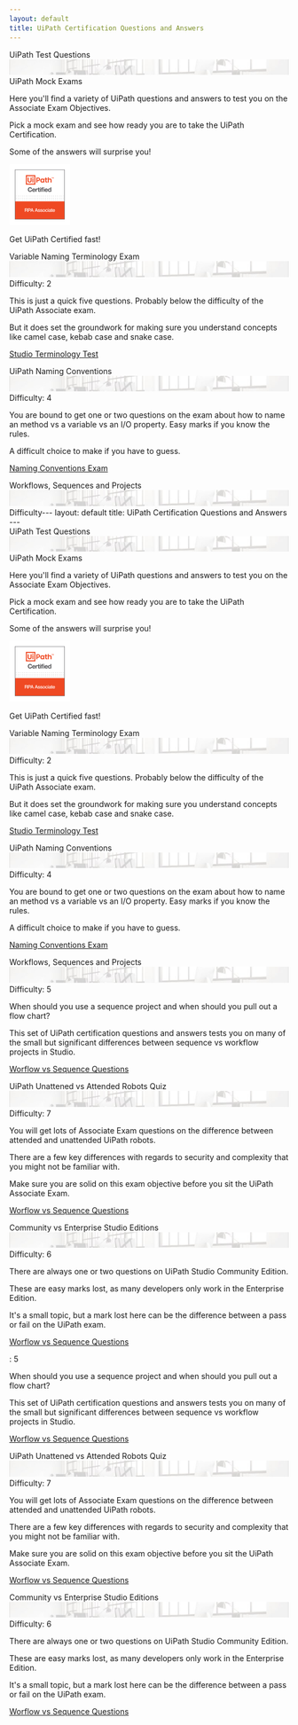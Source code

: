 ```yaml
---
layout: default
title: UiPath Certification Questions and Answers
---
```

<div class="row">
   <div class=" col-12 col-xs-12 col-sm-12 col-md-6 col-lg-6 col-xl-4 mb-2  d-flex align-items-stretch">
      <div class="card" >
         <div class="card-header">UiPath Test Questions<a  ></a></div>
         <img src="/assets/background-small4.jpg" class="card-img-top" alt="uipath certification">
         <div class="card-body d-flex flex-column">
            <div class="alert alert-secondary text-center" role="alert">UiPath Mock Exams</div>
            <p class="card-text">Here you'll find a variety of UiPath questions and answers to test you on the Associate Exam Objectives. </p>
            <p class="card-text">Pick a mock exam and see how ready you are to take the UiPath Certification.</p>
            <p class="card-text">Some of the answers will surprise you!</p>
            <img src="/assets/uipath-certified-associate-badge-sm.jpg" class="img-fluid img-thumbnail mx-auto d-block" alt="uipath certified associate badge">
            <p class="card-text text-center mt-2">Get UiPath Certified fast!</p>
         </div>
      </div>
   </div>
   <div class=" col-12 col-xs-12 col-sm-12 col-md-6 col-lg-6 col-xl-4 mb-2  d-flex align-items-stretch">
      <div class="card" >
         <div class="card-header">Variable Naming Terminology Exam<a  ></a></div>
         <img src="/assets/background-small4.jpg" class="card-img-top" alt="uipath certification">
         <div class="card-body d-flex flex-column">
            <div class="alert alert-info text-center" role="alert">Difficulty: 2</div>
            <p class="card-text">This is just a quick five questions. Probably below the difficulty of the UiPath Associate exam. 
            </p>
            <p class="card-text">But it does set the groundwork for making sure you understand concepts like camel case, kebab case and snake case.</p>
            <p class="text-center mt-auto"><a href="http://uipath.rpacertified.com/2020/10/12/variable-naming-conventions-test.html" class="text-center  btn btn-outline-primary btn-sm">Studio Terminology Test</a></p>
         </div>
      </div>
   </div>
   <div class=" col-12 col-xs-12 col-sm-12 col-md-6 col-lg-6 col-xl-4 mb-2  d-flex align-items-stretch">
      <div class="card" >
         <div class="card-header">UiPath Naming Conventions<a  ></a></div>
         <img src="/assets/background-small4.jpg" class="card-img-top" alt="uipath certification">
         <div class="card-body d-flex flex-column">
            <div class="alert alert-primary text-center" role="alert">Difficulty: 4</div>
            <p class="card-text">You are bound to get one or two questions on the exam about how to name an method vs a variable vs an I/O property. Easy marks if you know the rules. </p>
            <p class="card-text">A difficult choice to make if you have to guess.</p>
            <p class="text-center mt-auto"><a href="http://uipath.rpacertified.com/2020/10/12/kebab-camel-pascal-case-quiz.html" class="text-center  btn btn-outline-primary btn-sm">Naming Conventions Exam</a></p>
         </div>
      </div>
   </div>
   <div class=" col-12 col-xs-12 col-sm-12 col-md-6 col-lg-6 col-xl-4 mb-2  d-flex align-items-stretch">
      <div class="card" >
         <div class="card-header">Workflows, Sequences and Projects<a  ></a></div>
         <img src="/assets/background-small4.jpg" class="card-img-top" alt="uipath certification">
         <div class="card-body d-flex flex-column">
            <div class="alert alert-success text-center" role="alert">
               Difficulty---
               layout: default
               title: UiPath Certification Questions and Answers
               ---
               <div class="row">
                  <div class=" col-12 col-xs-12 col-sm-12 col-md-6 col-lg-6 col-xl-4 mb-2  d-flex align-items-stretch">
                     <div class="card" >
                        <div class="card-header">UiPath Test Questions<a  ></a></div>
                        <img src="/assets/background-small4.jpg" class="card-img-top" alt="uipath certification">
                        <div class="card-body d-flex flex-column">
                           <div class="alert alert-secondary text-center" role="alert">UiPath Mock Exams</div>
                           <p class="card-text">Here you'll find a variety of UiPath questions and answers to test you on the Associate Exam Objectives. </p>
                           <p class="card-text">Pick a mock exam and see how ready you are to take the UiPath Certification.</p>
                           <p class="card-text">Some of the answers will surprise you!</p>
                           <img src="/assets/uipath-certified-associate-badge-sm.jpg" class="img-fluid img-thumbnail mx-auto d-block" alt="uipath certified associate badge">
                           <p class="card-text text-center mt-2">Get UiPath Certified fast!</p>
                        </div>
                     </div>
                  </div>
                  <div class=" col-12 col-xs-12 col-sm-12 col-md-6 col-lg-6 col-xl-4 mb-2  d-flex align-items-stretch">
                     <div class="card" >
                        <div class="card-header">Variable Naming Terminology Exam<a  ></a></div>
                        <img src="/assets/background-small4.jpg" class="card-img-top" alt="uipath certification">
                        <div class="card-body d-flex flex-column">
                           <div class="alert alert-info text-center" role="alert">Difficulty: 2</div>
                           <p class="card-text">This is just a quick five questions. Probably below the difficulty of the UiPath Associate exam. 
                           </p>
                           <p class="card-text">But it does set the groundwork for making sure you understand concepts like camel case, kebab case and snake case.</p>
                           <p class="text-center mt-auto"><a href="http://uipath.rpacertified.com/2020/10/12/variable-naming-conventions-test.html" class="text-center  btn btn-outline-primary btn-sm">Studio Terminology Test</a></p>
                        </div>
                     </div>
                  </div>
                  <div class=" col-12 col-xs-12 col-sm-12 col-md-6 col-lg-6 col-xl-4 mb-2  d-flex align-items-stretch">
                     <div class="card" >
                        <div class="card-header">UiPath Naming Conventions<a  ></a></div>
                        <img src="/assets/background-small4.jpg" class="card-img-top" alt="uipath certification">
                        <div class="card-body d-flex flex-column">
                           <div class="alert alert-primary text-center" role="alert">Difficulty: 4</div>
                           <p class="card-text">You are bound to get one or two questions on the exam about how to name an method vs a variable vs an I/O property. Easy marks if you know the rules. </p>
                           <p class="card-text">A difficult choice to make if you have to guess.</p>
                           <p class="text-center mt-auto"><a href="http://uipath.rpacertified.com/2020/10/12/kebab-camel-pascal-case-quiz.html" class="text-center  btn btn-outline-primary btn-sm">Naming Conventions Exam</a></p>
                        </div>
                     </div>
                  </div>
                  <div class=" col-12 col-xs-12 col-sm-12 col-md-6 col-lg-6 col-xl-4 mb-2  d-flex align-items-stretch">
                     <div class="card" >
                        <div class="card-header">Workflows, Sequences and Projects<a  ></a></div>
                        <img src="/assets/background-small4.jpg" class="card-img-top" alt="uipath certification">
                        <div class="card-body d-flex flex-column">
                           <div class="alert alert-success text-center" role="alert">Difficulty: 5</div>
                           <p class="card-text">When should you use a sequence project and when should you pull out a flow chart? </p>
                           <p class="card-text">This set of UiPath certification questions and answers tests you on many of the small but significant differences between sequence vs workflow projects in Studio.</p>
                           <p class="text-center mt-auto"><a href="http://uipath.rpacertified.com/2020/10/12/workflow-sequences-flowcharts-quiz.html" class="text-center  btn btn-outline-primary btn-sm">Worflow vs Sequence Questions</a></p>
                        </div>
                     </div>
                  </div>
                  <div class=" col-12 col-xs-12 col-sm-12 col-md-6 col-lg-6 col-xl-4 mb-2  d-flex align-items-stretch">
                     <div class="card" >
                        <div class="card-header">UiPath Unattened vs Attended Robots Quiz<a  ></a></div>
                        <img src="/assets/background-small4.jpg" class="card-img-top" alt="uipath certification">
                        <div class="card-body d-flex flex-column">
                           <div class="alert alert-danger text-center" role="alert">Difficulty: 7</div>
                           <p class="card-text">You will get lots of Associate Exam questions on the difference between attended and unattended UiPath robots.</p>
                           <p class="card-text">There are a few key differences with regards to security and complexity that you might not be familiar with.</p>
                           <p class="card-text">Make sure you are solid on this exam objective before you sit the UiPath Associate Exam.</p>
                           <p class="text-center mt-auto"><a href="/2020/01/01/attended-vs-unattened-quiz.html" class="text-center  btn btn-outline-primary btn-sm">Worflow vs Sequence Questions</a></p>
                        </div>
                     </div>
                  </div>
                  <div class=" col-12 col-xs-12 col-sm-12 col-md-6 col-lg-6 col-xl-4 mb-2  d-flex align-items-stretch">
                     <div class="card" >
                        <div class="card-header">Community vs Enterprise Studio Editions<a  ></a></div>
                        <img src="/assets/background-small4.jpg" class="card-img-top" alt="uipath certification">
                        <div class="card-body d-flex flex-column">
                           <div class="alert alert-warning text-center" role="alert">Difficulty: 6</div>
                           <p class="card-text">There are always one or two questions on UiPath Studio Community Edition.</p>
                           <p class="card-text">These are easy marks lost, as many developers only work in the Enterprise Edition.</p>
                           <p class="card-text">It's a small topic, but a mark lost here can be the difference between a pass or fail on the UiPath exam.</p>
                           <p class="text-center mt-auto"><a href="/2020/01/01/community-vs-enterprise-studio.html" class="text-center  btn btn-outline-primary btn-sm">Worflow vs Sequence Questions</a></p>
                        </div>
                     </div>
                  </div>
               </div>
               : 5
            </div>
            <p class="card-text">When should you use a sequence project and when should you pull out a flow chart? </p>
            <p class="card-text">This set of UiPath certification questions and answers tests you on many of the small but significant differences between sequence vs workflow projects in Studio.</p>
            <p class="text-center mt-auto"><a href="http://uipath.rpacertified.com/2020/10/12/workflow-sequences-flowcharts-quiz.html" class="text-center  btn btn-outline-primary btn-sm">Worflow vs Sequence Questions</a></p>
         </div>
      </div>
   </div>
   <div class=" col-12 col-xs-12 col-sm-12 col-md-6 col-lg-6 col-xl-4 mb-2  d-flex align-items-stretch">
      <div class="card" >
         <div class="card-header">UiPath Unattened vs Attended Robots Quiz<a  ></a></div>
         <img src="/assets/background-small4.jpg" class="card-img-top" alt="uipath certification">
         <div class="card-body d-flex flex-column">
            <div class="alert alert-danger text-center" role="alert">Difficulty: 7</div>
            <p class="card-text">You will get lots of Associate Exam questions on the difference between attended and unattended UiPath robots.</p>
            <p class="card-text">There are a few key differences with regards to security and complexity that you might not be familiar with.</p>
            <p class="card-text">Make sure you are solid on this exam objective before you sit the UiPath Associate Exam.</p>
            <p class="text-center mt-auto"><a href="/2020/01/01/attended-vs-unattened-quiz.html" class="text-center  btn btn-outline-primary btn-sm">Worflow vs Sequence Questions</a></p>
         </div>
      </div>
   </div>
   <div class=" col-12 col-xs-12 col-sm-12 col-md-6 col-lg-6 col-xl-4 mb-2  d-flex align-items-stretch">
      <div class="card" >
         <div class="card-header">Community vs Enterprise Studio Editions<a  ></a></div>
         <img src="/assets/background-small4.jpg" class="card-img-top" alt="uipath certification">
         <div class="card-body d-flex flex-column">
            <div class="alert alert-warning text-center" role="alert">Difficulty: 6</div>
            <p class="card-text">There are always one or two questions on UiPath Studio Community Edition.</p>
            <p class="card-text">These are easy marks lost, as many developers only work in the Enterprise Edition.</p>
            <p class="card-text">It's a small topic, but a mark lost here can be the difference between a pass or fail on the UiPath exam.</p>
            <p class="text-center mt-auto"><a href="/2020/01/01/community-vs-enterprise-studio.html" class="text-center  btn btn-outline-primary btn-sm">Worflow vs Sequence Questions</a></p>
         </div>
      </div>
   </div>
</div>
